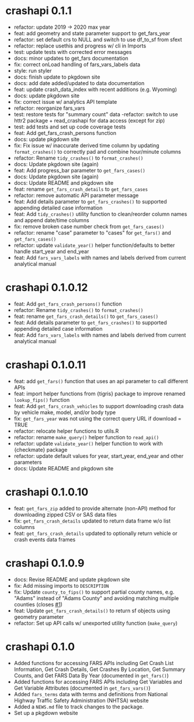 <!-- NEWS.md is maintained by https://cynkra.github.io/fledge, do not edit -->

# crashapi 0.1.1

- refactor: update 2019 -> 2020 max year
- feat: add geometry and state parameter support to get_fars_year
- refactor: set default crs to NULL and switch to use df_to_sf from sfext
- refactor: replace usethis and progress w/ cli in Imports
- test: update tests with corrected error messages
- docs: minor updates to get_fars documentation
- fix: correct onLoad handling of fars_vars_labels data
- style: run styler
- docs: finish update to pkgdown site
- docs: add date added/updated to data documentation
- feat: update crash_data_index with recent additions (e.g. Wyoming)
- docs: update pkgdown site
- fix: correct issue w/ analytics API template
- refactor: reorganize fars_vars
- test: restore tests for "summary count" data
-refactor: switch to use httr2 package + read_crashapi for data access (except for zip)
- test: add tests and set up code coverage tests
- feat: Add get_fars_crash_persons function
- docs: update pkgdown site
- fix: Fix issue w/ inaccurate derived time column by updating `format_crashes()` to correctly pad and combine hour/minute columns
- refactor: Rename `tidy_crashes()` to `format_crashes()`
- docs: Update pkgdown site (again)
- feat: Add progress_bar parameter to `get_fars_cases()`
- docs: Update pkgdown site (again)
- docs: Update README and pkgdown site
- feat: rename `get_fars_crash_details` to `get_fars_cases`
- refactor: remove automatic API parameter message
- feat: Add details parameter to `get_fars_crashes()` to supported appending detailed case information
- feat: Add `tidy_crashes()` utility function to clean/reorder column names and append date/time columns
- fix: remove broken case number check from  `get_fars_cases()`
- refactor: rename "case" parameter to "cases" for `get_fars()` and `get_fars_cases()`
- refactor: update `validate_year()` helper function/defaults to better handle start_year and end_year
- feat: Add `fars_vars_labels` with names and labels derived from current analytical manual


# crashapi 0.1.0.12

- feat: Add `get_fars_crash_persons()` function
- refactor: Rename `tidy_crashes()` to `format_crashes()`
- feat: rename `get_fars_crash_details()` to `get_fars_cases()`
- feat: Add details parameter to `get_fars_crashes()` to supported appending detailed case information
- feat: Add `fars_vars_labels` with names and labels derived from current analytical manual

# crashapi 0.1.0.11

- feat: add `get_fars()` function that uses an api parameter to call different APIs
- feat: import helper functions from {tigris} package to improve renamed `lookup_fips()` function
- feat: Add `get_fars_crash_vehicles` to support downloading crash data by vehicle make, model, and/or body type
- fix: `get_fars_year` was not using the correct query URL if download = TRUE
- refactor: relocate helper functions to utils.R
- refactor: rename `make_query()` helper function to `read_api()`
- refactor: update `validate_year()` helper function to work with {checkmate} package
- refactor: update default values for year, start_year, end_year and other parameters
- docs: Update README and pkgdown site

# crashapi 0.1.0.10

- feat: `get_fars_zip` added to provide alternate (non-API) method for downloading zipped CSV or SAS data files
- fix: `get_fars_crash_details` updated to return data frame w/o list columns
- feat: `get_fars_crash_details` updated to optionally return vehicle or crash events data frames

# crashapi 0.1.0.9

- docs: Revise README and update pkgdown site
- fix: Add missing imports to `DESCRIPTION`
- fix: Update `county_to_fips()` to support partial county names, e.g. "Adams" instead of "Adams County" and avoiding matching multiple counties (closes [#1](https://github.com/elipousson/crashapi/issues/1))
- feat: Update `get_fars_crash_details()` to return sf objects using geometry parameter
- refactor: Set up API calls w/ unexported utility function (`make_query`)

# crashapi 0.1.0

* Added functions for accessing FARS APIs including Get Crash List Information,  Get Crash Details, Get Crashes By Location, Get Summary Counts, and Get FARS Data By Year (documented in `get_fars()`)
* Added functions for accessing FARS APIs including Get Variables and Get Variable Attributes (documented in `get_fars_vars()`)
* Added `fars_terms` data with terms and definitions from National Highway Traffic Safety Administration (NHTSA) website
* Added a `NEWS.md` file to track changes to the package.
* Set up a pkgdown website
